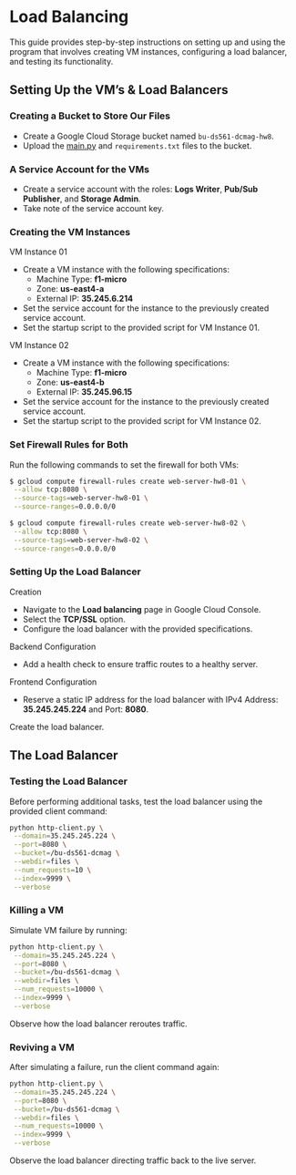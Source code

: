 # Load Balancing

This guide provides step-by-step instructions on setting up and using the program that involves creating VM instances, configuring a load balancer, and testing its functionality.

## Setting Up the VM’s & Load Balancers

### Creating a Bucket to Store Our Files

-   Create a Google Cloud Storage bucket named `bu-ds561-dcmag-hw8`.
-   Upload the [main.py](http://main.py) and `requirements.txt` files to the bucket.

### A Service Account for the VMs

-   Create a service account with the roles: **Logs Writer**, **Pub/Sub Publisher**, and **Storage Admin**.
-   Take note of the service account key.

### Creating the VM Instances

VM Instance 01

-   Create a VM instance with the following specifications:
    -   Machine Type: **f1-micro**
    -   Zone: **us-east4-a**
    -   External IP: **35.245.6.214**
-   Set the service account for the instance to the previously created service account.
-   Set the startup script to the provided script for VM Instance 01.

VM Instance 02

-   Create a VM instance with the following specifications:
    -   Machine Type: **f1-micro**
    -   Zone: **us-east4-b**
    -   External IP: **35.245.96.15**
-   Set the service account for the instance to the previously created service account.
-   Set the startup script to the provided script for VM Instance 02.

### Set Firewall Rules for Both

Run the following commands to set the firewall for both VMs:

```bash
$ gcloud compute firewall-rules create web-server-hw8-01 \
 --allow tcp:8080 \
 --source-tags=web-server-hw8-01 \
 --source-ranges=0.0.0.0/0

$ gcloud compute firewall-rules create web-server-hw8-02 \
 --allow tcp:8080 \
 --source-tags=web-server-hw8-02 \
 --source-ranges=0.0.0.0/0
```

### Setting Up the Load Balancer

Creation

-   Navigate to the **Load balancing** page in Google Cloud Console.
-   Select the **TCP/SSL** option.
-   Configure the load balancer with the provided specifications.

Backend Configuration

-   Add a health check to ensure traffic routes to a healthy server.

Frontend Configuration

-   Reserve a static IP address for the load balancer with IPv4 Address: **35.245.245.224** and Port: **8080**.

Create the load balancer.

## The Load Balancer

### Testing the Load Balancer

Before performing additional tasks, test the load balancer using the provided client command:

```bash
python http-client.py \
 --domain=35.245.245.224 \
 --port=8080 \
 --bucket=/bu-ds561-dcmag \
 --webdir=files \
 --num_requests=10 \
 --index=9999 \
 --verbose
```

### Killing a VM

Simulate VM failure by running:

```bash
python http-client.py \
 --domain=35.245.245.224 \
 --port=8080 \
 --bucket=/bu-ds561-dcmag \
 --webdir=files \
 --num_requests=10000 \
 --index=9999 \
 --verbose
```

Observe how the load balancer reroutes traffic.

### Reviving a VM

After simulating a failure, run the client command again:

```bash
python http-client.py \
 --domain=35.245.245.224 \
 --port=8080 \
 --bucket=/bu-ds561-dcmag \
 --webdir=files \
 --num_requests=10000 \
 --index=9999 \
 --verbose
```

Observe the load balancer directing traffic back to the live server.
